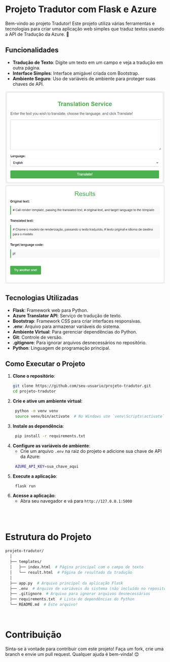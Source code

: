 # Projeto Tradutor com Flask e Azure

Bem-vindo ao projeto Tradutor! Este projeto utiliza várias ferramentas e tecnologias para criar uma aplicação web simples que traduz textos usando a API de Tradução da Azure. 🚀

## Funcionalidades

- **Tradução de Texto**: Digite um texto em um campo e veja a tradução em outra página.
- **Interface Simples**: Interface amigável criada com Bootstrap.
- **Ambiente Seguro**: Uso de variáveis de ambiente para proteger suas chaves de API.

<img src="img/Captura de tela 2024-09-20 160037.png" alt="Minha Imagem" width="800" >

<br>

<img src="img/Captura de tela 2024-09-20 160730.png" alt="Minha Imagem" width="800"  >


## Tecnologias Utilizadas

- **Flask**: Framework web para Python.
- **Azure Translator API**: Serviço de tradução de texto.
- **Bootstrap**: Framework CSS para criar interfaces responsivas.
- **.env**: Arquivo para armazenar variáveis do sistema.
- **Ambiente Virtual**: Para gerenciar dependências do Python.
- **Git**: Controle de versão.
- **.gitignore**: Para ignorar arquivos desnecessários no repositório.
- **Python**: Linguagem de programação principal.


## Como Executar o Projeto

1. **Clone o repositório**:
   ```bash
   git clone https://github.com/seu-usuario/projeto-tradutor.git
   cd projeto-tradutor
2. **Crie e ative um ambiente virtual**:
   ```bash
    python -m venv venv
    source venv/bin/activate  # No Windows use `venv\Scripts\activate`
3. **Instale as dependência**:
   ```bash
    pip install -r requirements.txt
4. **Configure as variáveis de ambiente**:
    * Crie um arquivo `.env` na raiz do projeto e adicione sua chave de API da Azure:
   ```bash
    AZURE_API_KEY=sua_chave_aqui
5. **Execute a aplicação**:
   ```bash
    flask run
6. **Acesse a aplicação**:
   * Abra seu navegador e vá para `http://127.0.0.1:5000`

<br>
<br>

# Estrutura do Projeto
```sh
projeto-tradutor/
  │
  ├── templates/
  │   ├── index.html  # Página principal com o campo de texto
  │   └── result.html  # Página de resultado da tradução
  │
  ├── app.py  # Arquivo principal da aplicação Flask
  ├── .env  # Arquivo de variáveis do sistema (não incluído no repositório)
  ├── .gitignore  # Arquivo para ignorar arquivos desnecessários
  ├── requirements.txt  # Lista de dependências do Python
  └── README.md  # Este arquivo!
```

<br>

<h1> Contribuição</h1>
Sinta-se à vontade para contribuir com este projeto! Faça um fork, crie uma branch e envie um pull request. Qualquer ajuda é bem-vinda! 😊


